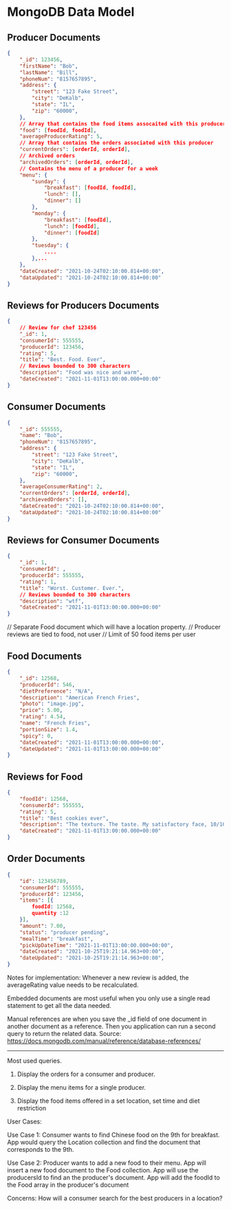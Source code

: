 # MongoDB Data Model

## Producer Documents
```json
{
    "_id": 123456,
    "firstName": "Bob",
    "lastName": "Bill",
    "phoneNum": "8157657895",
    "address": {
        "street": "123 Fake Street",
        "city": "DeKalb",
        "state": "IL",
        "zip": "60000",
    },
    // Array that contains the food items assocaited with this producer
    "food": [foodId, foodId],
    "averageProducerRating": 5,
    // Array that contains the orders associated with this producer
    "currentOrders": [orderId, orderId],
    // Archived orders
    "archivedOrders": [orderId, orderId],
    // Contains the menu of a producer for a week
    "menu": {
        "sunday": {
            "breakfast": [foodId, foodId],
            "lunch": [],
            "dinner": []
        },
        "monday": {
            "breakfast": [foodId],
            "lunch": [foodId],
            "dinner": [foodId]
        },
        "tuesday": {
            ....
        },...
    },
    "dateCreated": "2021-10-24T02:10:00.814+00:00",
    "dataUpdated": "2021-10-24T02:10:00.814+00:00"
}
```

## Reviews for Producers Documents

```json
{
    // Review for chef 123456
    "_id": 1,
    "consumerId": 555555,
    "producerId": 123456, 
    "rating": 5,
    "title": "Best. Food. Ever",
    // Reviews bounded to 300 characters
    "description": "Food was nice and warm",
    "dateCreated": "2021-11-01T13:00:00.000+00:00"
}
```

## Consumer Documents
```json
{
    "_id": 555555,
    "name": "Bob",
    "phoneNum": "8157657895",
    "address": {
        "street": "123 Fake Street",
        "city": "DeKalb",
        "state": "IL",
        "zip": "60000",
    },
    "averageConsumerRating": 2,
    "currentOrders": [orderId, orderId],
    "archievedOrders": [],
    "dateCreated": "2021-10-24T02:10:00.814+00:00",
    "dataUpdated": "2021-10-24T02:10:00.814+00:00"
}
```

## Reviews for Consumer Documents
```json
{
    "_id": 1,
    "consumerId": ,
    "producerId": 555555, 
    "rating": 1,
    "title": "Worst. Customer. Ever.",
    // Reviews bounded to 300 characters
    "description": "wtf",
    "dateCreated": "2021-11-01T13:00:00.000+00:00"
}
```

// Separate Food document which will have a location property.
// Producer reviews are tied to food, not user
// Limit of 50 food items per user
## Food Documents
```json
{
    "_id": 12568, 
    "producerId": 546,
    "dietPreference": "N/A",
    "description": "American French Fries",
    "photo": "image.jpg",
    "price": 5.00,
    "rating": 4.54, 
    "name": "French Fries",
    "portionSize": 1.4,
    "spicy": 0,
    "dateCreated": "2021-11-01T13:00:00.000+00:00",
    "dateUpdated": "2021-11-01T13:00:00.000+00:00"
}
```

## Reviews for Food
```json
{
    "foodId": 12568,
    "consumerId": 555555,
    "rating": 5,
    "title": "Best cookies ever",
    "description": "The texture. The taste. My satisfactory face, 10/10",
    "dateCreated": "2021-11-01T13:00:00.000+00:00"
}
```

## Order Documents
```json
{
    "id": 123456789,
    "consumerId": 555555,
    "producerId": 123456,
    "items": [{
        foodId: 12568,
        quantity :12
    }],
    "amount": 7.00,
    "status": "producer pending",
    "mealTime": "breakfast",
    "pickUpDateTime": "2021-11-01T13:00:00.000+00:00",
    "dateCreated": "2021-10-25T19:21:14.963+00:00",
    "dateUpdated": "2021-10-25T19:21:14.963+00:00",
}
```

Notes for implementation:
Whenever a new review is added, the averageRating value needs to be recalculated. 

Embedded documents are most useful when you only use a single read statement to get all the data needed. 

Manual references are when you save the _id field of one document in another document as a reference. Then you application can run a second query to return the related data. 
Source: https://docs.mongodb.com/manual/reference/database-references/
*************************************************************************************************
Most used queries. 

1) Display the orders for a consumer and producer.

2) Display the menu items for a single producer. 

3) Display the food items offered in a set location, set time and diet restriction


User Cases:

Use Case 1:
Consumer wants to find Chinese food on the 9th for breakfast. 
App would query the Location collection and find the document that corresponds
to the 9th. 

Use Case 2: 
Producer wants to add a new food to their menu.
App will insert a new food document to the Food collection. 
App will use the producersId to find an the producer's document. 
App will add the foodId to the Food array in the producer's document

Concerns:
How will a consumer search for the best producers in a location?